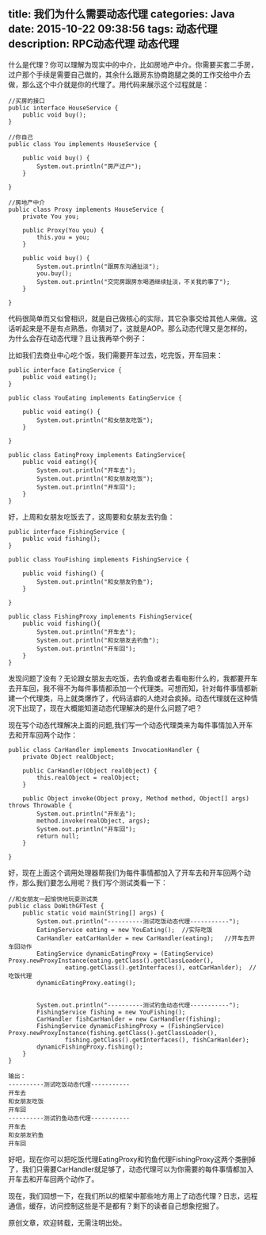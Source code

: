 title: 我们为什么需要动态代理
categories: Java
date: 2015-10-22 09:38:56
tags: 动态代理
description:  RPC动态代理 动态代理
---

什么是代理？你可以理解为现实中的中介，比如房地产中介。你需要买套二手房，过户那个手续是需要自己做的，其余什么跟房东协商跑腿之类的工作交给中介去做，那么这个中介就是你的代理了。用代码来展示这个过程就是：

```
//买房的接口
public interface HouseService {
	public void buy();
}

//你自己
public class You implements HouseService {

	public void buy() {
		System.out.println("房产过户");
	}

}

//房地产中介
public class Proxy implements HouseService {
	private You you;
	
	public Proxy(You you) {
		this.you = you;
	}

	public void buy() {
		System.out.println("跟房东沟通扯淡");
		you.buy();
		System.out.println("交完房跟房东喝酒继续扯淡，不关我的事了");
	}

}
```

代码很简单而又似曾相识，就是自己做核心的实际，其它杂事交给其他人来做。这话听起来是不是有点熟悉，你猜对了，这就是AOP。那么动态代理又是怎样的，为什么会存在动态代理？且让我再举个例子：

<!-- more -->

比如我们去商业中心吃个饭，我们需要开车过去，吃完饭，开车回来：

```
public interface EatingService {
	public void eating();
}

public class YouEating implements EatingService {

	public void eating() {
		System.out.println("和女朋友吃饭");
	}

}

public class EatingProxy implements EatingService{
	public void eating(){
		System.out.println("开车去");
		System.out.println("和女朋友吃饭");
		System.out.println("开车回");
	}
}
```

好，上周和女朋友吃饭去了，这周要和女朋友去钓鱼：

```
public interface FishingService {
	public void fishing();
}

public class YouFishing implements FishingService {

	public void fishing() {
		System.out.println("和女朋友钓鱼");
	}

}

public class FishingProxy implements FishingService{
	public void fishing(){
		System.out.println("开车去");
		System.out.println("和女朋友去钓鱼");
		System.out.println("开车回");
	}
}
```

发现问题了没有？无论跟女朋友去吃饭，去钓鱼或者去看电影什么的，我都要开车去开车回，我不得不为每件事情都添加一个代理类。可想而知，针对每件事情都新建一个代理类，马上就类爆炸了，代码洁癖的人绝对会疯掉。动态代理就在这种情况下出现了，现在大概能知道动态代理解决的是什么问题了吧？

现在写个动态代理解决上面的问题,我们写一个动态代理类来为每件事情加入开车去和开车回两个动作：

```
public class CarHandler implements InvocationHandler {
	private Object realObject;
	
	public CarHandler(Object realObject) {
		this.realObject = realObject;
	}

	public Object invoke(Object proxy, Method method, Object[] args) throws Throwable {
		System.out.println("开车去");
		method.invoke(realObject, args);
		System.out.println("开车回");
		return null;
	}

}

```

好，现在上面这个调用处理器帮我们为每件事情都加入了开车去和开车回两个动作，那么我们要怎么用呢？我们写个测试类看一下：

```
//和女朋友一起愉快地玩耍测试类
public class DoWithGFTest {
	public static void main(String[] args) {
		System.out.println("----------测试吃饭动态代理-----------");
		EatingService eating = new YouEating();  //实际吃饭
		CarHandler eatCarHanlder = new CarHandler(eating);   //开车去开车回动作
		EatingService dynamicEatingProxy = (EatingService) Proxy.newProxyInstance(eating.getClass().getClassLoader(),
				eating.getClass().getInterfaces(), eatCarHanlder);  //吃饭代理
		dynamicEatingProxy.eating();
		
		
		System.out.println("----------测试钓鱼动态代理-----------");
		FishingService fishing = new YouFishing();
		CarHandler fishCarHanlder = new CarHandler(fishing);
		FishingService dynamicFishingProxy = (FishingService) Proxy.newProxyInstance(fishing.getClass().getClassLoader(),
				fishing.getClass().getInterfaces(), fishCarHanlder);
		dynamicFishingProxy.fishing();
	}
}

输出：
----------测试吃饭动态代理-----------
开车去
和女朋友吃饭
开车回
----------测试钓鱼动态代理-----------
开车去
和女朋友钓鱼
开车回

```

好吧，现在你可以把吃饭代理EatingProxy和钓鱼代理FishingProxy这两个类删掉了，我们只需要CarHandler就足够了，动态代理可以为你需要的每件事情都加入开车去和开车回两个动作了。

现在，我们回想一下，在我们所以的框架中那些地方用上了动态代理？日志，远程通信，缓存，访问控制这些是不是都有？剩下的读者自己想象挖掘了。

原创文章，欢迎转载，无需注明出处。

